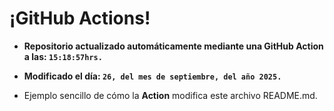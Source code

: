 # ¡GitHub Actions!
* **Repositorio actualizado automáticamente mediante una GitHub Action a las: `15:18:57hrs.`**
* **Modificado el día: `26, del mes de septiembre, del año 2025.`**

* Ejemplo sencillo de cómo la **Action** modifica este archivo README.md.
